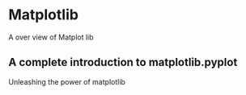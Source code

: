 # Matplotlib
A over view of Matplot lib

## A complete introduction to matplotlib.pyplot

Unleashing the power of matplotlib

